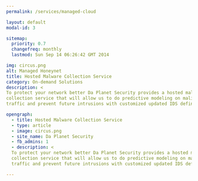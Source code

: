 ```yaml
---
permalink: /services/managed-cloud

layout: default
modal-id: 3

sitemap:
  priority: 0.7
  changefreq: monthly
  lastmod: Sun Sep 14 06:26:42 GMT 2014

img: circus.png
alt: Managed Honeynet
title: Hosted Malware Collection Service
category: On-demand Solutions
description: <
To protect your network better Da Planet Security provides a hosted malware 
collection service that will allow us to do predictive modeling on malicious
traffic and prevent future intrusions with customized updated IDS definitions.

opengraph:
  - title: Hosted Malware Collection Service
  - type: article
  - image: circus.png
  - site_name: Da Planet Security
  - fb_admins: 1
  - description: <
  To protect your network better Da Planet Security provides a hosted malware 
  collection service that will allow us to do predictive modeling on malicious 
  traffic and prevent future intrusions with customized updated IDS definitions.

---
```

